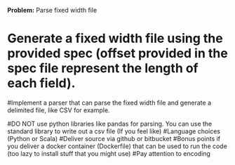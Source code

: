 **Problem:** Parse fixed width file

# Generate a fixed width file using the provided spec (offset provided in the spec file represent the length of each field).
#Implement a parser that can parse the fixed width file and generate a delimited file, like CSV for example.

#DO NOT use python libraries like pandas for parsing. You can use the standard library to write out a csv file (If you feel like)
#Language choices (Python or Scala)
#Deliver source via github or bitbucket
#Bonus points if you deliver a docker container (Dockerfile) that can be used to run the code (too lazy to install stuff that you might use)
#Pay attention to encoding
